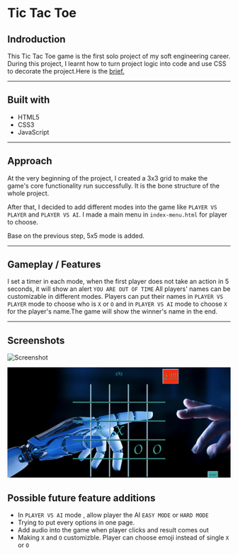 # Tic Tac Toe
## Indroduction

This Tic Tac Toe game is the first solo project of my soft engineering career. During this project, I learnt how to turn project logic into code and use CSS to decorate the project.Here is the [brief.](https://gist.github.com/wofockham/8e959d5cfe7d120f1157)

---------------------------------------------------------------
## Built with

* HTML5
* CSS3
* JavaScript

---------------------------------------------------------------

## Approach

At the very beginning of the project, I created a 3x3 grid to make the game's core functionality run successfully. It is the bone structure of the whole project.

After that, I decided to add different modes into the game like `PLAYER VS PLAYER` and `PLAYER VS AI`. I made a main menu in `index-menu.html` for player to choose.

Base on the previous step, 5x5 mode is added.

---------------------------------------------------------------

## Gameplay / Features

I set a timer in each mode, when the first player does not take an action in 5 seconds, it will show an alert `YOU ARE OUT OF TIME`
All players' names can be customizable in different modes. Players can put their names in `PLAYER VS PLAYER` mode to choose who is `X` or `O` and in `PLAYER VS AI` mode to choose `X` for the player's name.The game will show the winner's name in the end.

---------------------------------------------------------------

## Screenshots

![Screenshot](./Screen%20Shot%202022-06-23%20at%2011.46.34%20am.png)

![Screenshot](./Screen%20Shot%202022-06-23%20at%2011.46.51%20am.png)

## Possible future feature additions

* In `PLAYER VS AI` mode , allow player the AI `EASY MODE` or `HARD MODE`
* Trying to put every options in one page.
* Add audio into the game when player clicks and result comes out
* Making `X` and `O` customizble. Player can choose emoji instead of single `X` or `O`
